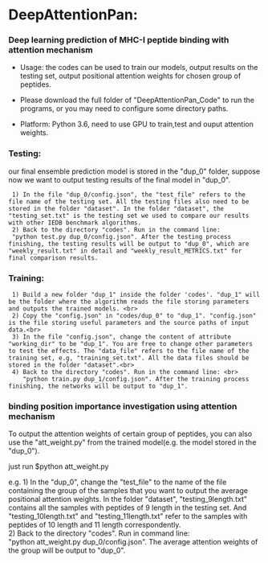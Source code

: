 #  DeepAttentionPan: 

### Deep learning prediction of MHC-I peptide binding with attention mechanism

- Usage: the codes can be used to train our models, output results on the testing set, output positional attention weights for chosen group of peptides.

- Please download the full folder of "DeepAttentionPan_Code" to run the programs, or you may need to configure some directory paths.

- Platform: Python 3.6, need to use GPU to train,test and ouput attention weights.

### Testing: 

our final ensemble prediction model is stored in the "dup_0" folder, suppose now we want to output testing results of the final model in "dup_0".

     1) In the file "dup_0/config.json", the "test_file" refers to the file name of the testing set. All the testing files also need to be stored in the folder "dataset". In the folder "dataset", the "testing_set.txt" is the testing set we used to compare our results with other IEDB benchmark algorithms. 
     2) Back to the directory "codes". Run in the command line:
     "python test.py dup_0/config.json". After the testing process finishing, the testing results will be output to "dup_0", which are "weekly_result.txt" in detail and "weekly_result_METRICS.txt" for final comparison results.
     
### Training: 

     1) Build a new folder "dup_1" inside the folder 'codes'. "dup_1" will be the folder where the algorithm reads the file storing parameters and outputs the trained models. <br>
     2) Copy the "config.json" in "codes/dup_0" to "dup_1". "config.json" is the file storing useful parameters and the source paths of input data.<br>
     3) In the file "config.json", change the content of attribute "working_dir" to be "dup_1". You are free to change other parameters to test the effects. The "data_file" refers to the file name of the training set, e.g, "training_set.txt". All the data files should be stored in the folder "dataset".<br>
     4) Back to the directory "codes". Run in the command line: <br>
        "python train.py dup_1/config.json". After the training process finishing, the networks will be output to "dup_1".

### binding position importance investigation using attention mechanism

To output the attention weights of certain group of peptides,  you can also use the "att_weight.py" from the trained model(e.g. the model stored in the "dup_0").

just run $python att_weight.py


e.g. 1) In the "dup_0", change the "test_file" to the name of the file containing the group of the samples that you want to output the average positional attention weights. In the folder "dataset", "testing_9length.txt" contains all the samples with peptides of 9 length in the testing set. And "testing_10length.txt" and "testing_11length.txt" refer to the samples with peptides of 10 length and 11 length correspondently.  <br>
     2) Back to the directory "codes". Run in command line:<br>
     "python att_weight.py dup_0/config.json". The average attention weights of the group will be output to "dup_0".

